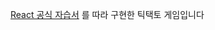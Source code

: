
[React 공식 자습서](https://ko.reactjs.org/tutorial/tutorial.html#before-we-start-the-tutorial) 를 따라 구현한 틱택토 게임입니다

